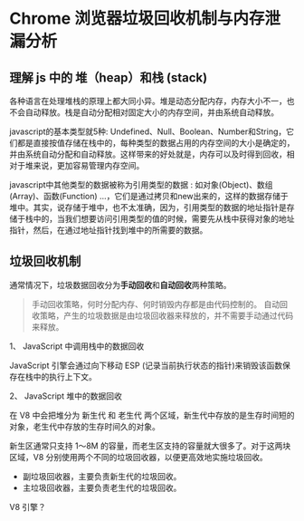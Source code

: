 # Chrome 浏览器垃圾回收机制与内存泄漏分析

## 理解 js 中的 堆（heap）和栈 (stack)

各种语言在处理堆栈的原理上都大同小异。堆是动态分配内存，内存大小不一，也不会自动释放。栈是自动分配相对固定大小的内存空间，并由系统自动释放。

javascript的基本类型就5种: Undefined、Null、Boolean、Number和String，它们都是直接按值存储在栈中的，每种类型的数据占用的内存空间的大小是确定的，并由系统自动分配和自动释放。这样带来的好处就是，内存可以及时得到回收，相对于堆来说，更加容易管理内存空间。

javascript中其他类型的数据被称为引用类型的数据 : 如对象(Object)、数组(Array)、函数(Function) …，它们是通过拷贝和new出来的，这样的数据存储于堆中。其实，说存储于堆中，也不太准确，因为，引用类型的数据的地址指针是存储于栈中的，当我们想要访问引用类型的值的时候，需要先从栈中获得对象的地址指针，然后，在通过地址指针找到堆中的所需要的数据。

## 垃圾回收机制

通常情况下，垃圾数据回收分为**手动回收**和**自动回收**两种策略。

> 手动回收策略，何时分配内存、何时销毁内存都是由代码控制的。
> 自动回收策略，产生的垃圾数据是由垃圾回收器来释放的，并不需要手动通过代码来释放。

1、 JavaScript 中调用栈中的数据回收

JavaScript 引擎会通过向下移动 ESP (记录当前执行状态的指针)来销毁该函数保存在栈中的执行上下文。

2、 JavaScript 堆中的数据回收

在 V8 中会把堆分为 新生代 和 老生代 两个区域，新生代中存放的是生存时间短的对象，老生代中存放的生存时间久的对象。

新生区通常只支持 1～8M 的容量，而老生区支持的容量就大很多了。对于这两块区域，V8 分别使用两个不同的垃圾回收器，以便更高效地实施垃圾回收。

* 副垃圾回收器，主要负责新生代的垃圾回收。
* 主垃圾回收器，主要负责老生代的垃圾回收。



V8 引擎？
